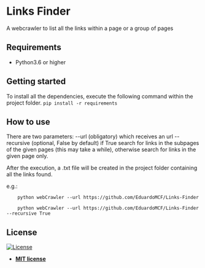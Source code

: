 # Links Finder
A webcrawler to list all the links within a page or a group of pages

## Requirements
- Python3.6 or higher

## Getting started
To install all the dependencies, execute the following command within the project folder.
    ```
    pip install -r requirements
    ```
## How to use
There are two parameters:
    --url (obligatory) which receives an url
    --recursive (optional, False by default) if True search for links in the subpages of the given pages (this may take a while), otherwise search for links in the given page only.

After the execution, a .txt file will be created in the project folder containing all the links found.

e.g.:

```
    python webCrawler --url https://github.com/EduardoMCF/Links-Finder
```

```
    python webCrawler --url https://github.com/EduardoMCF/Links-Finder --recursive True
```

## License

[![License](http://img.shields.io/:license-mit-blue.svg?style=flat-square)](http://badges.mit-license.org)

- **[MIT license](http://opensource.org/licenses/mit-license.php)**